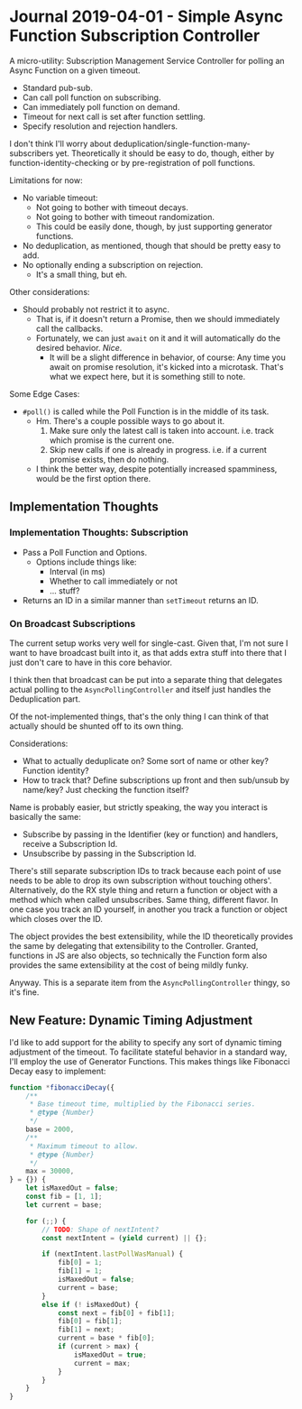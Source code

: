 Journal 2019-04-01 - Simple Async Function Subscription Controller
==================================================================

A micro-utility: Subscription Management Service Controller for polling an Async Function on a given timeout.

- Standard pub-sub.
- Can call poll function on subscribing.
- Can immediately poll function on demand.
- Timeout for next call is set after function settling.
- Specify resolution and rejection handlers.

I don't think I'll worry about deduplication/single-function-many-subscribers yet.  Theoretically it should be easy to do, though, either by function-identity-checking or by pre-registration of poll functions.

Limitations for now:

- No variable timeout:
    - Not going to bother with timeout decays.
    - Not going to bother with timeout randomization.
    - This could be easily done, though, by just supporting generator functions.
- No deduplication, as mentioned, though that should be pretty easy to add.
- No optionally ending a subscription on rejection.
    - It's a small thing, but eh.

Other considerations:

- Should probably not restrict it to async.
    - That is, if it doesn't return a Promise, then we should immediately call the callbacks.
    - Fortunately, we can just `await` on it and it will automatically do the desired behavior.  _Nice_.
        - It will be a slight difference in behavior, of course: Any time you await on promise resolution, it's kicked into a microtask.  That's what we expect here, but it is something still to note.

Some Edge Cases:

- `#poll()` is called while the Poll Function is in the middle of its task.
    - Hm.  There's a couple possible ways to go about it.
        1. Make sure only the latest call is taken into account.  i.e. track which promise is the current one.
        2. Skip new calls if one is already in progress.  i.e. if a current promise exists, then do nothing.
    - I think the better way, despite potentially increased spamminess, would be the first option there.



## Implementation Thoughts


### Implementation Thoughts: Subscription

- Pass a Poll Function and Options.
    - Options include things like:
        - Interval (in ms)
        - Whether to call immediately or not
        - ... stuff?
- Returns an ID in a similar manner than `setTimeout` returns an ID.


### On Broadcast Subscriptions

The current setup works very well for single-cast.  Given that, I'm not sure I want to have broadcast built into it, as that adds extra stuff into there that I just don't care to have in this core behavior.

I think then that broadcast can be put into a separate thing that delegates actual polling to the `AsyncPollingController` and itself just handles the Deduplication part.

Of the not-implemented things, that's the only thing I can think of that actually should be shunted off to its own thing.

Considerations:

- What to actually deduplicate on?  Some sort of name or other key?  Function identity?
- How to track that?  Define subscriptions up front and then sub/unsub by name/key?  Just checking the function itself?

Name is probably easier, but strictly speaking, the way you interact is basically the same:

- Subscribe by passing in the Identifier (key or function) and handlers, receive a Subscription Id.
- Unsubscribe by passing in the Subscription Id.

There's still separate subscription IDs to track because each point of use needs to be able to drop its own subscription without touching others'.  Alternatively, do the RX style thing and return a function or object with a method which when called unsubscribes.  Same thing, different flavor.  In one case you track an ID yourself, in another you track a function or object which closes over the ID.

The object provides the best extensibility, while the ID theoretically provides the same by delegating that extensibility to the Controller.  Granted, functions in JS are also objects, so technically the Function form also provides the same extensibility at the cost of being mildly funky.

Anyway.  This is a separate item from the `AsyncPollingController` thingy, so it's fine.



## New Feature: Dynamic Timing Adjustment

I'd like to add support for the ability to specify any sort of dynamic timing adjustment of the timeout.  To facilitate stateful behavior in a standard way, I'll employ the use of Generator Functions.  This makes things like Fibonacci Decay easy to implement:

```js
function *fibonacciDecay({
    /**
     * Base timeout time, multiplied by the Fibonacci series.
     * @type {Number}
     */
    base = 2000,
    /**
     * Maximum timeout to allow.
     * @type {Number}
     */
    max = 30000,
} = {}) {
    let isMaxedOut = false;
    const fib = [1, 1];
    let current = base;

    for (;;) {
        // TODO: Shape of nextIntent?
        const nextIntent = (yield current) || {};

        if (nextIntent.lastPollWasManual) {
            fib[0] = 1;
            fib[1] = 1;
            isMaxedOut = false;
            current = base;
        }
        else if (! isMaxedOut) {
            const next = fib[0] + fib[1];
            fib[0] = fib[1];
            fib[1] = next;
            current = base * fib[0];
            if (current > max) {
                isMaxedOut = true;
                current = max;
            }
        }
    }
}
```
